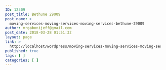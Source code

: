 ```yaml
---
ID: 12509
post_title: Bethune 29009
post_name: >
  moving-services-moving-services-moving-services-bethune-29009
author: mrgabonijeff@gmail.com
post_date: 2018-03-28 01:51:32
layout: page
link: >
  http://localhost/wordpress/moving-services-moving-services-moving-services-bethune-29009/
published: true
tags: [ ]
categories: [ ]
---
```

